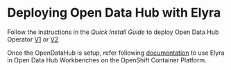 <!--
{% comment %}
Copyright 2018-2023 Elyra Authors

Licensed under the Apache License, Version 2.0 (the "License");
you may not use this file except in compliance with the License.
You may obtain a copy of the License at

http://www.apache.org/licenses/LICENSE-2.0

Unless required by applicable law or agreed to in writing, software
distributed under the License is distributed on an "AS IS" BASIS,
WITHOUT WARRANTIES OR CONDITIONS OF ANY KIND, either express or implied.
See the License for the specific language governing permissions and
limitations under the License.
{% endcomment %}
-->

# Deploying Open Data Hub with Elyra

Follow the instructions in the _Quick Install Guide_ to deploy Open Data Hub Operator
[V1](https://opendatahub.io/docs/quick-installation/) or
[V2](https://opendatahub.io/docs/quick-installation-new-operator/)

Once the OpenDataHub is setup, refer following [documentation](https://opendatahub.io/docs/working-on-data-science-projects/#working-with-data-science-pipelines_ds-pipelines) to use Elyra in Open Data Hub Workbenches on the OpenShift Container Platform.

